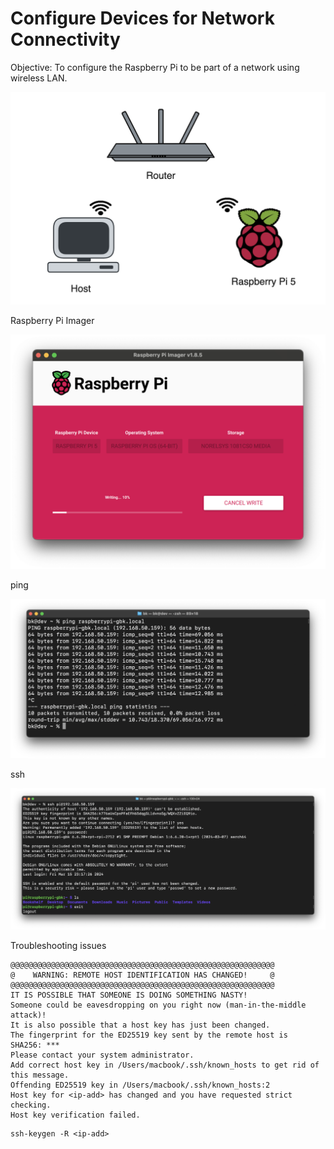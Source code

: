 # Configure Devices for Network Connectivity

Objective: To configure the Raspberry Pi to be part of a network using wireless LAN.

![network](networking/images/network.png)

Raspberry Pi Imager

![imager](networking/images/imager.png)

ping

![ping](networking/images/ping.png)

ssh

![ssh](networking/images/ssh.png)


Troubleshooting issues

```shell
@@@@@@@@@@@@@@@@@@@@@@@@@@@@@@@@@@@@@@@@@@@@@@@@@@@@@@@@@@@
@    WARNING: REMOTE HOST IDENTIFICATION HAS CHANGED!     @
@@@@@@@@@@@@@@@@@@@@@@@@@@@@@@@@@@@@@@@@@@@@@@@@@@@@@@@@@@@
IT IS POSSIBLE THAT SOMEONE IS DOING SOMETHING NASTY!
Someone could be eavesdropping on you right now (man-in-the-middle attack)!
It is also possible that a host key has just been changed.
The fingerprint for the ED25519 key sent by the remote host is
SHA256: ***
Please contact your system administrator.
Add correct host key in /Users/macbook/.ssh/known_hosts to get rid of this message.
Offending ED25519 key in /Users/macbook/.ssh/known_hosts:2
Host key for <ip-add> has changed and you have requested strict checking.
Host key verification failed.
```

```shell
ssh-keygen -R <ip-add>
```